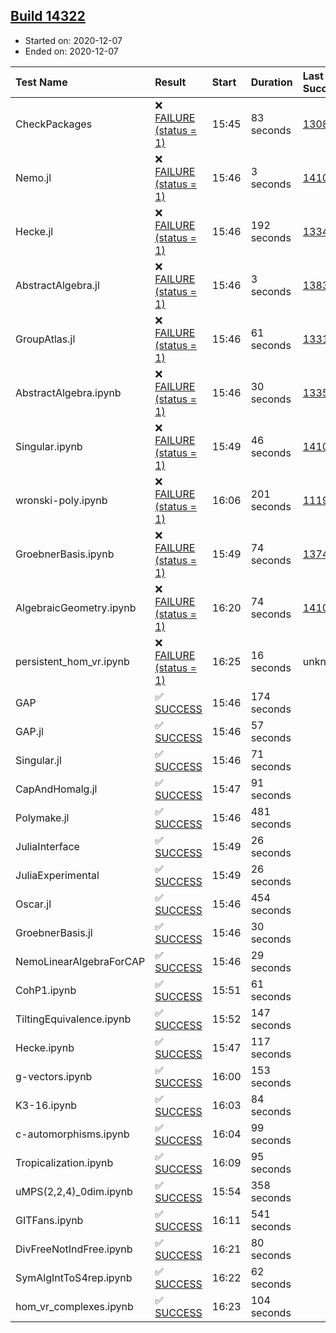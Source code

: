 ## [Build 14322](https://oscarci.mathematik.uni-kl.de/job/oscar/14322/)

* Started on: 2020-12-07
* Ended on: 2020-12-07

| Test Name    | Result | Start | Duration | Last Success | First Failure |
|:-------------|:-------|:------|:---------|:-------------|:--------------|
| CheckPackages | ❌ [FAILURE (status = 1)](https://oscarci.mathematik.uni-kl.de/job/oscar/14322/artifact/logs/build-14322/CheckPackages.log) | 15:45 | 83 seconds | [13085](https://oscarci.mathematik.uni-kl.de/job/oscar/13085/) | [13086](https://oscarci.mathematik.uni-kl.de/job/oscar/13086/) |
| Nemo.jl | ❌ [FAILURE (status = 1)](https://oscarci.mathematik.uni-kl.de/job/oscar/14322/artifact/logs/build-14322/Nemo.jl.log) | 15:46 | 3 seconds | [14101](https://oscarci.mathematik.uni-kl.de/job/oscar/14101/) | [14102](https://oscarci.mathematik.uni-kl.de/job/oscar/14102/) |
| Hecke.jl | ❌ [FAILURE (status = 1)](https://oscarci.mathematik.uni-kl.de/job/oscar/14322/artifact/logs/build-14322/Hecke.jl.log) | 15:46 | 192 seconds | [13341](https://oscarci.mathematik.uni-kl.de/job/oscar/13341/) | [13342](https://oscarci.mathematik.uni-kl.de/job/oscar/13342/) |
| AbstractAlgebra.jl | ❌ [FAILURE (status = 1)](https://oscarci.mathematik.uni-kl.de/job/oscar/14322/artifact/logs/build-14322/AbstractAlgebra.jl.log) | 15:46 | 3 seconds | [13837](https://oscarci.mathematik.uni-kl.de/job/oscar/13837/) | [13838](https://oscarci.mathematik.uni-kl.de/job/oscar/13838/) |
| GroupAtlas.jl | ❌ [FAILURE (status = 1)](https://oscarci.mathematik.uni-kl.de/job/oscar/14322/artifact/logs/build-14322/GroupAtlas.jl.log) | 15:46 | 61 seconds | [13311](https://oscarci.mathematik.uni-kl.de/job/oscar/13311/) | [13312](https://oscarci.mathematik.uni-kl.de/job/oscar/13312/) |
| AbstractAlgebra.ipynb | ❌ [FAILURE (status = 1)](https://oscarci.mathematik.uni-kl.de/job/oscar/14322/artifact/logs/build-14322/AbstractAlgebra.ipynb.log) | 15:46 | 30 seconds | [13355](https://oscarci.mathematik.uni-kl.de/job/oscar/13355/) | [13356](https://oscarci.mathematik.uni-kl.de/job/oscar/13356/) |
| Singular.ipynb | ❌ [FAILURE (status = 1)](https://oscarci.mathematik.uni-kl.de/job/oscar/14322/artifact/logs/build-14322/Singular.ipynb.log) | 15:49 | 46 seconds | [14101](https://oscarci.mathematik.uni-kl.de/job/oscar/14101/) | [14102](https://oscarci.mathematik.uni-kl.de/job/oscar/14102/) |
| wronski-poly.ipynb | ❌ [FAILURE (status = 1)](https://oscarci.mathematik.uni-kl.de/job/oscar/14322/artifact/logs/build-14322/wronski-poly.ipynb.log) | 16:06 | 201 seconds | [11192](https://oscarci.mathematik.uni-kl.de/job/oscar/11192/) | [11193](https://oscarci.mathematik.uni-kl.de/job/oscar/11193/) |
| GroebnerBasis.ipynb | ❌ [FAILURE (status = 1)](https://oscarci.mathematik.uni-kl.de/job/oscar/14322/artifact/logs/build-14322/GroebnerBasis.ipynb.log) | 15:49 | 74 seconds | [13748](https://oscarci.mathematik.uni-kl.de/job/oscar/13748/) | [13749](https://oscarci.mathematik.uni-kl.de/job/oscar/13749/) |
| AlgebraicGeometry.ipynb | ❌ [FAILURE (status = 1)](https://oscarci.mathematik.uni-kl.de/job/oscar/14322/artifact/logs/build-14322/AlgebraicGeometry.ipynb.log) | 16:20 | 74 seconds | [14101](https://oscarci.mathematik.uni-kl.de/job/oscar/14101/) | [14102](https://oscarci.mathematik.uni-kl.de/job/oscar/14102/) |
| persistent_hom_vr.ipynb | ❌ [FAILURE (status = 1)](https://oscarci.mathematik.uni-kl.de/job/oscar/14322/artifact/logs/build-14322/persistent_hom_vr.ipynb.log) | 16:25 | 16 seconds | unknown | unknown |
| GAP | ✅ [SUCCESS](https://oscarci.mathematik.uni-kl.de/job/oscar/14322/artifact/logs/build-14322/GAP.log) | 15:46 | 174 seconds |  |  |
| GAP.jl | ✅ [SUCCESS](https://oscarci.mathematik.uni-kl.de/job/oscar/14322/artifact/logs/build-14322/GAP.jl.log) | 15:46 | 57 seconds |  |  |
| Singular.jl | ✅ [SUCCESS](https://oscarci.mathematik.uni-kl.de/job/oscar/14322/artifact/logs/build-14322/Singular.jl.log) | 15:46 | 71 seconds |  |  |
| CapAndHomalg.jl | ✅ [SUCCESS](https://oscarci.mathematik.uni-kl.de/job/oscar/14322/artifact/logs/build-14322/CapAndHomalg.jl.log) | 15:47 | 91 seconds |  |  |
| Polymake.jl | ✅ [SUCCESS](https://oscarci.mathematik.uni-kl.de/job/oscar/14322/artifact/logs/build-14322/Polymake.jl.log) | 15:46 | 481 seconds |  |  |
| JuliaInterface | ✅ [SUCCESS](https://oscarci.mathematik.uni-kl.de/job/oscar/14322/artifact/logs/build-14322/JuliaInterface.log) | 15:49 | 26 seconds |  |  |
| JuliaExperimental | ✅ [SUCCESS](https://oscarci.mathematik.uni-kl.de/job/oscar/14322/artifact/logs/build-14322/JuliaExperimental.log) | 15:49 | 26 seconds |  |  |
| Oscar.jl | ✅ [SUCCESS](https://oscarci.mathematik.uni-kl.de/job/oscar/14322/artifact/logs/build-14322/Oscar.jl.log) | 15:46 | 454 seconds |  |  |
| GroebnerBasis.jl | ✅ [SUCCESS](https://oscarci.mathematik.uni-kl.de/job/oscar/14322/artifact/logs/build-14322/GroebnerBasis.jl.log) | 15:46 | 30 seconds |  |  |
| NemoLinearAlgebraForCAP | ✅ [SUCCESS](https://oscarci.mathematik.uni-kl.de/job/oscar/14322/artifact/logs/build-14322/NemoLinearAlgebraForCAP.log) | 15:46 | 29 seconds |  |  |
| CohP1.ipynb | ✅ [SUCCESS](https://oscarci.mathematik.uni-kl.de/job/oscar/14322/artifact/logs/build-14322/CohP1.ipynb.log) | 15:51 | 61 seconds |  |  |
| TiltingEquivalence.ipynb | ✅ [SUCCESS](https://oscarci.mathematik.uni-kl.de/job/oscar/14322/artifact/logs/build-14322/TiltingEquivalence.ipynb.log) | 15:52 | 147 seconds |  |  |
| Hecke.ipynb | ✅ [SUCCESS](https://oscarci.mathematik.uni-kl.de/job/oscar/14322/artifact/logs/build-14322/Hecke.ipynb.log) | 15:47 | 117 seconds |  |  |
| g-vectors.ipynb | ✅ [SUCCESS](https://oscarci.mathematik.uni-kl.de/job/oscar/14322/artifact/logs/build-14322/g-vectors.ipynb.log) | 16:00 | 153 seconds |  |  |
| K3-16.ipynb | ✅ [SUCCESS](https://oscarci.mathematik.uni-kl.de/job/oscar/14322/artifact/logs/build-14322/K3-16.ipynb.log) | 16:03 | 84 seconds |  |  |
| c-automorphisms.ipynb | ✅ [SUCCESS](https://oscarci.mathematik.uni-kl.de/job/oscar/14322/artifact/logs/build-14322/c-automorphisms.ipynb.log) | 16:04 | 99 seconds |  |  |
| Tropicalization.ipynb | ✅ [SUCCESS](https://oscarci.mathematik.uni-kl.de/job/oscar/14322/artifact/logs/build-14322/Tropicalization.ipynb.log) | 16:09 | 95 seconds |  |  |
| uMPS(2,2,4)_0dim.ipynb | ✅ [SUCCESS](https://oscarci.mathematik.uni-kl.de/job/oscar/14322/artifact/logs/build-14322/uMPS-2-2-4-_0dim.ipynb.log) | 15:54 | 358 seconds |  |  |
| GITFans.ipynb | ✅ [SUCCESS](https://oscarci.mathematik.uni-kl.de/job/oscar/14322/artifact/logs/build-14322/GITFans.ipynb.log) | 16:11 | 541 seconds |  |  |
| DivFreeNotIndFree.ipynb | ✅ [SUCCESS](https://oscarci.mathematik.uni-kl.de/job/oscar/14322/artifact/logs/build-14322/DivFreeNotIndFree.ipynb.log) | 16:21 | 80 seconds |  |  |
| SymAlgIntToS4rep.ipynb | ✅ [SUCCESS](https://oscarci.mathematik.uni-kl.de/job/oscar/14322/artifact/logs/build-14322/SymAlgIntToS4rep.ipynb.log) | 16:22 | 62 seconds |  |  |
| hom_vr_complexes.ipynb | ✅ [SUCCESS](https://oscarci.mathematik.uni-kl.de/job/oscar/14322/artifact/logs/build-14322/hom_vr_complexes.ipynb.log) | 16:23 | 104 seconds |  |  |
